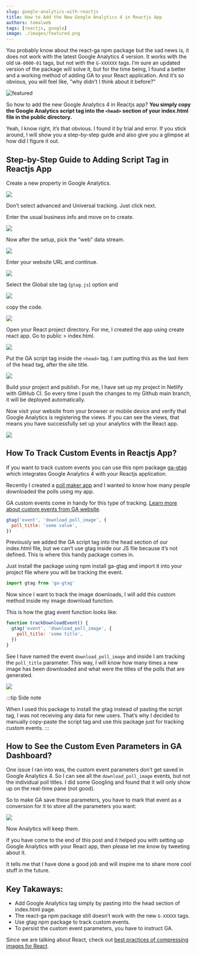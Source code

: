 ```yaml
---
slug: google-analytics-with-reactjs
title: How to Add the New Google Analytics 4 in Reactjs App
authors: tamalweb
tags: [reactjs, google]
image: ./images/featured.png
---
```


You probably know about the react-ga npm package but the sad news is, it does not work with the latest Google Analytics 4 version. It works with the old `UA-0000-01` tags, but not with the `G-XXXXXX` tags. I’m sure an updated version of the package will solve it, but for the time being, I found a better and a working method of adding GA to your React application. And it’s so obvious, you will feel like, "why didn’t I think about it before?"

![featured](./images/featured.png)

So how to add the new Google Analytics 4 in Reactjs app? **You simply copy the Google Analytics script tag into the `<head>` section of your index.html file in the public directory.**

Yeah, I know right, it’s that obvious. I found it by trial and error. If you stick around, I will show you a step-by-step guide and also give you a glimpse at how did I figure it out.

<!-- truncate -->

## Step-by-Step Guide to Adding Script Tag in Reactjs App

Create a new property in Google Analytics.

![](./images/1.png)

Don’t select advanced and Universal tracking. Just click next.

Enter the usual business info and move on to create.

![](./images/2.png)

Now after the setup, pick the “web” data stream.

![](./images/3.png)

Enter your website URL and continue.

![](./images/4.png)

Select the Global site tag (`gtag.js`) option and

![](./images/5.png)

copy the code.

![](./images/6.png)

Open your React project directory. For me, I created the app using create react app. Go to public > index.html.

![](./images/7.png)

Put the GA script tag inside the `<head>` tag. I am putting this as the last item of the head tag, after the site title.

![](./images/8.png)

Build your project and publish. For me, I have set up my project in Netlify with GitHub CI. So every time I push the changes to my Github main branch, it will be deployed automatically.

Now visit your website from your browser or mobile device and verify that Google Analytics is registering the views. If you can see the views, that means you have successfully set up your analytics with the React app.

![](./images/9.png)

## How To Track Custom Events in Reactjs App?

If you want to track custom events you can use this npm package [ga-gtag](https://www.npmjs.com/package/ga-gtag) which integrates Google Analytics 4 with your Reactjs application.

Recently I created a [poll maker app](https://reactionpoll.com/) and I wanted to know how many people downloaded the polls using my app.

GA custom events come in handy for this type of tracking. [Learn more about custom events from GA website](https://developers.google.com/analytics/devguides/collection/gtagjs/events).

```js
gtag('event', 'download_poll_image', {
  poll_title: 'some value',
})
```

Previously we added the GA script tag into the head section of our index.html file, but we can’t use gtag inside our JS file because it’s not defined. This is where this handy package comes in.

Just install the package using npm install ga-gtag and import it into your project file where you will be tracking the event.

```js
import gtag from 'ga-gtag'
```

Now since I want to track the image downloads, I will add this custom method inside my image download function.

This is how the gtag event function looks like:

```js
function trackDownloadEvent() {
  gtag('event', 'download_poll_image', {
    poll_title: 'some title',
  })
}
```

See I have named the event `download_poll_image` and inside I am tracking the `poll_title` parameter. This way, I will know how many times a new image has been downloaded and what were the titles of the polls that are generated.

![](./images/10.png)

:::tip Side note

When I used this package to install the gtag instead of pasting the script tag, I was not receiving any data for new users. That’s why I decided to manually copy-paste the script tag and use this package just for tracking custom events.
:::

## How to See the Custom Even Parameters in GA Dashboard?

One issue I ran into was, the custom event parameters don’t get saved in Google Analytics 4. So I can see all the `download_poll_image` events, but not the individual poll titles. I did some Googling and found that it will only show up on the real-time pane (not good).

So to make GA save these parameters, you have to mark that event as a conversion for it to store all the parameters you want:

![](./images/11.png)

Now Analytics will keep them.

If you have come to the end of this post and it helped you with setting up Google Analytics with your React app, then please let me know by tweeting about it.

It tells me that I have done a good job and will inspire me to share more cool stuff in the future.

## Key Takaways:

- Add Google Analytics tag simply by pasting into the head section of index.html page.
- The react-ga npm package still doesn’t work with the new `G-XXXXX` tags.
- Use gtag npm package to track custom events.
- To persist the custom event parameters, you have to instruct GA.

Since we are talking about React, check out [best practices of compressing images for React](/compress-images-reactjs).
